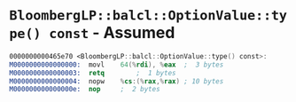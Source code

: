 # `BloombergLP::balcl::OptionValue::type() const` - Assumed

```nasm
0000000000465e70 <BloombergLP::balcl::OptionValue::type() const>:
M0000000000000000:	movl	64(%rdi), %eax	;  3 bytes
M0000000000000003:	retq		;  1 bytes
M0000000000000004:	nopw	%cs:(%rax,%rax)	; 10 bytes
M000000000000000e:	nop		;  2 bytes
```
